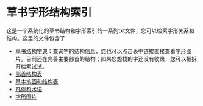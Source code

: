 # 草书字形结构索引

这是一个系统化的草书结构和字形索引的一系列txt文件，您可以检索字形关系和结构。这里的文件包含了
* [草书结构字典](dictionary.md)：查询字的结构信息，您也可以点击表中链接直接查看字形图片。目前还在完善主要部首的结构；如果您想找的字还没有收录，您可以把拆开检索试试。
* [部首结构表](radicals.txt)
* [基本笔画和结构表](components.txt)
* [凡例和术语](glossary.txt)
* [字形图片](../src/JingdianCaoshuHeiti-svg/)
